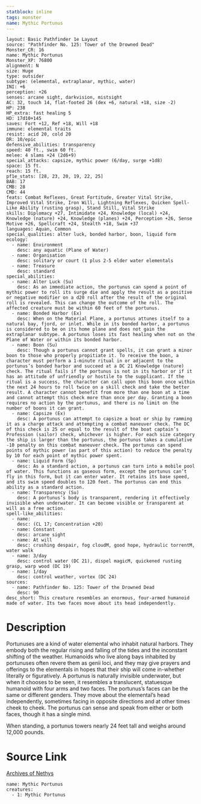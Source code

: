 ```yaml
---
statblock: inline
tags: monster
name: Mythic Portunus
---
```

```statblock
layout: Basic Pathfinder 1e Layout
source: "Pathfinder No. 125: Tower of the Drowned Dead"
Monster_CR: 16
name: Mythic Portunus
Monster_XP: 76800
alignment: N
size: Huge
type: outsider
subtype: (elemental, extraplanar, mythic, water)
INI: +6
perception: +26
senses: arcane sight, darkvision, mistsight
AC: 32, touch 14, flat-footed 26 (dex +6, natural +18, size -2)
HP: 238
HP_extra: fast healing 5
HD: 17d10+145
saves: Fort +12, Ref +18, Will +18
immune: elemental traits
resist: acid 20, cold 20
DR: 10/epic
defensive_abilities: transparency
speed: 40 ft., swim 60 ft.
melee: 4 slams +24 (2d6+9)
special_attacks: capsize, mythic power (6/day, surge +1d8)
space: 15 ft.
reach: 15 ft.
pf1e_stats: [28, 23, 20, 19, 22, 25]
BAB: 17
CMB: 28
CMD: 44
feats: Combat Reflexes, Great Fortitude, Greater Vital Strike, Improved Vital Strike, Iron Will, Lightning Reflexes, Quicken Spell-Like Ability (rusting grasp), Stand Still, Vital Strike
skills: Diplomacy +27, Intimidate +24, Knowledge (local) +24, Knowledge (nature) +24, Knowledge (planes) +24, Perception +26, Sense Motive +26, Spellcraft +24, Stealth +18, Swim +37
languages: Aquan, Common
special_qualities: alter luck, bonded harbor, boon, liquid form
ecology:
  - name: Environment
    desc: any aquatic (Plane of Water)
  - name: Organisation
    desc: solitary or court (1 plus 2-5 elder water elementals
  - name: Treasure
    desc: standard
special_abilities:
  - name: Alter Luck (Su)
    desc: As an immediate action, the portunus can spend a point of mythic power to roll its surge die and apply the result as a positive or negative modifier on a d20 roll after the result of the original roll is revealed. This can change the outcome of the roll. The affected creature must be within 60 feet of the portunus.
  - name: Bonded Harbor (Ex)
    desc: When on the Material Plane, a portunus attunes itself to a natural bay, fjord, or inlet. While in its bonded harbor, a portunus is considered to be on its home plane and does not gain the extraplanar subtype. A portunus loses its fast healing when not on the Plane of Water or within its bonded harbor.
  - name: Boon (Su)
    desc: Though a portunus cannot grant spells, it can grant a minor boon to those who properly propitiate it. To receive the boon, a character must perform a 1-minute ritual in or adjacent to the portunus’s bonded harbor and succeed at a DC 21 Knowledge (nature) check. The ritual fails if the portunus is not in its harbor or if it has an attitude of unfriendly or hostile to the supplicant. If the ritual is a success, the character can call upon this boon once within the next 24 hours to roll twice on a skill check and take the better result. A character cannot benefit from more than one boon at a time and cannot attempt this check more than once per day. Granting a boon requires no action by the portunus, and there is no limit on the number of boons it can grant.
  - name: Capsize (Ex)
    desc: A portunus can attempt to capsize a boat or ship by ramming it as a charge attack and attempting a combat maneuver check. The DC of this check is 25 or equal to the result of the boat captain’s Profession (sailor) check, whichever is higher. For each size category the ship is larger than the portunus, the portunus takes a cumulative -10 penalty on this combat maneuver check. The portunus can spend points of mythic power (as part of this action) to reduce the penalty by 10 for each point of mythic power spent.
  - name: Liquid Form (Sp)
    desc: As a standard action, a portunus can turn into a mobile pool of water. This functions as gaseous form, except the portunus can’t fly in this form, but it can enter water. It retains its base speed, and its swim speed doubles to 120 feet. The portunus can end this ability as a standard action.
  - name: Transparency (Su)
    desc: A portunus’s body is transparent, rendering it effectively invisible when underwater. It can become visible or transparent at will as a free action.
spell-like_abilities:
  - name:
    desc: (CL 17; Concentration +20)
  - name: Constant
    desc: arcane sight
  - name: At will
    desc: crushing despair, fog cloudM, good hope, hydraulic torrentM, water walk
  - name: 3/day
    desc: control water (DC 21), dispel magicM, quickened rusting grasp, warp wood (DC 19)
  - name: 1/day
    desc: control weather, vortex (DC 24)
sources:
  - name: Pathfinder No. 125: Tower of the Drowned Dead
    desc: 90
desc_short: This creature resembles an enormous, four-armed humanoid made of water. Its two faces move about its head independently.
```
# Description
Portunuses are a kind of water elemental who inhabit natural harbors. They embody both the regular rising and falling of the tides and the inconstant shifting of the weather. Humanoids who live along bays inhabited by portunuses often revere them as genii loci, and they may give prayers and offerings to the elementals in hopes that their ship will come in-whether literally or figuratively. A portunus is naturally invisible underwater, but when it chooses to be seen, it resembles a translucent, statuesque humanoid with four arms and two faces. The portunus’s faces can be the same or different genders. They move about the elemental’s head independently, sometimes facing in opposite directions and at other times cheek to cheek. The portunus can sense and speak from either or both faces, though it has a single mind.

 When standing, a portunus towers nearly 24 feet tall and weighs around 12,000 pounds.
# Source Link
[Archives of Nethys](https://aonprd.com/MythicMonsterDisplay.aspx?ItemName=Portunus)
```encounter-table
name: Mythic Portunus
creatures:
  - 1: Mythic Portunus
```
